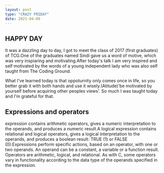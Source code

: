 ```yaml
---
layout: post
type: "CRAZY FRIDAY"
date: 2021-04-09
---
```

 ## HAPPY DAY

 It was a dazzling day to day, I got to meet the class of 2017 (first graduates) of TCG.One of the graduates named Sindi gave us a word of motive, 
 which was very inspiaring and motivating.After today's talk I am very inspired and self motivated by the words of a young independent lady who was also self taught from The Coding Ground.

 What I've learned today is that oppoturnity only comes once in life, so you better grab it with both hands and use it  wisely.(Atitude)'be motivated by yourself before acquiring other peoples views'. So much I was taught today and I'm grateful for that.

 ## Expressions and operators
 expression contains arithmetic operators, gives a numeric interpretation to the operands, and produces a numeric result.A logical expression contains relational and logical operators, gives a logical interpretation to the operands, and produces a boolean result: TRUE (1) or FALSE (0).Expressions perform specific actions, based on an operator, with one or two operands. An operand can be a constant, a variable or a function result. Operators are arithmetic, logical, and relational. As with C, some operators vary in functionality according to the data type of the operands specified in the expression.